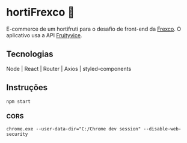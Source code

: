 # hortiFrexco 🍋

E-commerce de um hortifruti para o desafio de front-end da [Frexco](https://frexco.com.br/). O aplicativo usa a API [Fruityvice](https://www.fruityvice.com/doc/index.html).

## Tecnologias
Node | React | Router | Axios | styled-components

## Instruções

```shell
npm start
```

### CORS
```shell
chrome.exe --user-data-dir="C:/Chrome dev session" --disable-web-security
```
